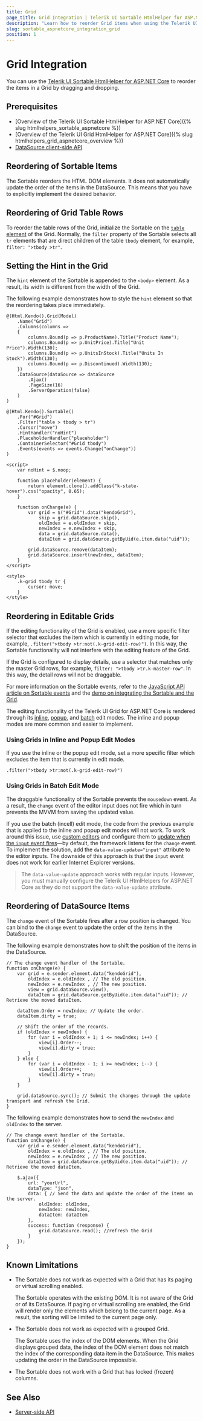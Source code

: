 ```yaml
---
title: Grid
page_title: Grid Integration | Telerik UI Sortable HtmlHelper for ASP.NET Core
description: "Learn how to reorder Grid items when using the Telerik UI Sortable HtmlHelper for ASP.NET Core."
slug: sortable_aspnetcore_integration_grid
position: 1
---
```


# Grid Integration

You can use the [Telerik UI Sortable HtmlHelper for ASP.NET Core](https://demos.telerik.com/aspnet-core/sortable/index) to reorder the items in a Grid by dragging and dropping.

## Prerequisites

* [Overview of the Telerik UI Sortable HtmlHelper for ASP.NET Core]({% slug htmlhelpers_sortable_aspnetcore %})
* [Overview of the Telerik UI Grid HtmlHelper for ASP.NET Core]({% slug htmlhelpers_grid_aspnetcore_overview %})
* [DataSource client-side API](/api/javascript/data/datasource#methods)

## Reordering of Sortable Items

The Sortable reorders the HTML DOM elements. It does not automatically update the order of the items in the DataSource. This means that you have to explicitly implement the desired behavior.

## Reordering of Grid Table Rows

To reorder the table rows of the Grid, initialize the Sortable on the [`table` element](/api/javascript/ui/grid#fields-table) of the Grid. Normally, the `filter` property of the Sortable selects all `tr` elements that are direct children of the table `tbody` element, for example, `filter: ">tbody >tr"`.

## Setting the Hint in the Grid

The `hint` element of the Sortable is appended to the `<body>` element. As a result, its width is different from the width of the Grid.

The following example demonstrates how to style the `hint` element so that the reordering takes place immediately.

    @(Html.Kendo().Grid(Model)
        .Name("Grid")
        .Columns(columns =>
        {
            columns.Bound(p => p.ProductName).Title("Product Name");
            columns.Bound(p => p.UnitPrice).Title("Unit Price").Width(130);
            columns.Bound(p => p.UnitsInStock).Title("Units In Stock").Width(130);
            columns.Bound(p => p.Discontinued).Width(130);
        })
        .DataSource(dataSource => dataSource
            .Ajax()
            .PageSize(16)
            .ServerOperation(false)
        )
    )

    @(Html.Kendo().Sortable()
        .For("#Grid")
        .Filter("table > tbody > tr")
        .Cursor("move")
        .HintHandler("noHint")
        .PlaceholderHandler("placeholder")
        .ContainerSelector("#Grid tbody")
        .Events(events => events.Change("onChange"))
    )

    <script>
        var noHint = $.noop;

        function placeholder(element) {
            return element.clone().addClass("k-state-hover").css("opacity", 0.65);
        }

        function onChange(e) {
            var grid = $("#Grid").data("kendoGrid"),
                skip = grid.dataSource.skip(),
                oldIndex = e.oldIndex + skip,
                newIndex = e.newIndex + skip,
                data = grid.dataSource.data(),
                dataItem = grid.dataSource.getByUid(e.item.data("uid"));

            grid.dataSource.remove(dataItem);
            grid.dataSource.insert(newIndex, dataItem);
        }
    </script>

    <style>
        .k-grid tbody tr {
            cursor: move;
        }
    </style>

## Reordering in Editable Grids

If the editing functionality of the Grid is enabled, use a more specific filter selector that excludes the item which is currently in editing mode, for example, `.filter(">tbody >tr:not(.k-grid-edit-row)")`. In this way, the Sortable functionality will not interfere with the editing feature of the Grid.

If the Grid is configured to display details, use a selector that matches only the master Grid rows, for example, `filter: ">tbody >tr.k-master-row"`. In this way, the detail rows will not be draggable.

For more information on the Sortable events, refer to the [JavaScript API article on Sortable events](/api/sortable#eventssystemactionkendomvcuifluentsortableeventbuilder) and the [demo on integrating the Sortable and the Grid](https://demos.telerik.com/aspnet-core/sortable/integration-grid).

The editing functionality of the Telerik UI Grid for ASP.NET Core is rendered through its [inline](https://demos.telerik.com/aspnet-core/grid/editing-inline), [popup](https://demos.telerik.com/aspnet-core/grid/editing-popup), and [batch](https://demos.telerik.com/aspnet-core/grid/editing) edit modes. The inline and popup modes are more common and easier to implement.

### Using Grids in Inline and Popup Edit Modes

If you use the inline or the popup edit mode, set a more specific filter which excludes the item that is currently in edit mode.

    .filter(">tbody >tr:not(.k-grid-edit-row)")

### Using Grids in Batch Edit Mode

The draggable functionality of the Sortable prevents the `mousedown` event. As a result, the `change` event of the editor input does not fire which in turn prevents the MVVM from saving the updated value.

If you use the batch (incell) edit mode, the code from the previous example that is applied to the inline and popup edit modes will not work. To work around this issue, use [custom editors](https://demos.telerik.com/aspnet-core/grid/editing-custom) and configure them to [update when the `input` event fires](http://docs.telerik.com/kendo-ui/framework/mvvm/bindings/value#controlling-when-the-view-model-is-updated)&mdash;by default, the framework listens for the `change` event. To implement the solution, add the `data-value-update="input"` attribute to the editor inputs. The downside of this approach is that the `input` event does not work for earlier Internet Explorer versions.

> The `data-value-update` approach works with regular inputs. However, you must manually configure the Telerik UI HtmlHelpers for ASP.NET Core as they do not support the `data-value-update` attribute.

## Reordering of DataSource Items

The `change` event of the Sortable fires after a row position is changed. You can bind to the `change` event to update the order of the items in the DataSource.

The following example demonstrates how to shift the position of the items in the DataSource.

    // The change event handler of the Sortable.
    function onChange(e) {
        var grid = e.sender.element.data("kendoGrid"),
            oldIndex = e.oldIndex , // The old position.
            newIndex = e.newIndex , // The new position.
            view = grid.dataSource.view(),
            dataItem = grid.dataSource.getByUid(e.item.data("uid")); // Retrieve the moved dataItem.

        dataItem.Order = newIndex; // Update the order.
        dataItem.dirty = true;

        // Shift the order of the records.
        if (oldIndex < newIndex) {
            for (var i = oldIndex + 1; i <= newIndex; i++) {
                view[i].Order--;
                view[i].dirty = true;
            }
        } else {
            for (var i = oldIndex - 1; i >= newIndex; i--) {
                view[i].Order++;
                view[i].dirty = true;
            }
        }

        grid.dataSource.sync(); // Submit the changes through the update transport and refresh the Grid.
    }

The following example demonstrates how to send the `newIndex` and `oldIndex` to the server.

    // The change event handler of the Sortable.
    function onChange(e) {
        var grid = e.sender.element.data("kendoGrid"),
            oldIndex = e.oldIndex , // The old position.
            newIndex = e.newIndex , // The new position.
            dataItem = grid.dataSource.getByUid(e.item.data("uid")); // Retrieve the moved dataItem.

        $.ajax({
            url: "yourUrl",
            dataType: "json",
            data: { // Send the data and update the order of the items on the server.
                oldIndex: oldIndex,
                newIndex: newIndex,
                dataItem: dataItem
            },
            success: function (response) {
                grid.dataSource.read(); //refresh the Grid
            }
        });
    }

## Known Limitations

* The Sortable does not work as expected with a Grid that has its paging or virtual scrolling enabled.

  The Sortable operates with the existing DOM. It is not aware of the Grid or of its DataSource. If paging or virtual scrolling are enabled, the Grid will render only the elements which belong to the current page. As a result, the sorting will be limited to the current page only.

* The Sortable does not work as expected with a grouped Grid.

  The Sortable uses the index of the DOM elements. When the Grid displays grouped data, the index of the DOM element does not match the index of the corresponding data item in the DataSource. This makes updating the order in the DataSource impossible.

* The Sortable does not work with a Grid that has locked (frozen) columns.

## See Also

* [Server-side API](/api/sortable)
